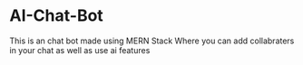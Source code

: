 # AI-Chat-Bot
This is an chat bot made using MERN Stack Where you can add collabraters in your chat as well as use ai features 
